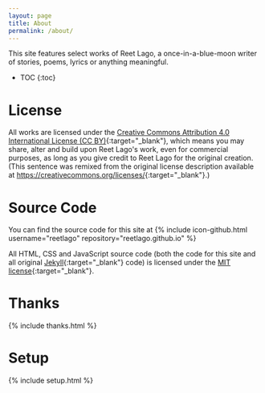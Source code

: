 ```yaml
---
layout: page
title: About
permalink: /about/
---
```


This site features select works of Reet Lago, a once-in-a-blue-moon writer of stories, poems, lyrics or anything meaningful.

* TOC
{:toc}

# License

All works are licensed under the [Creative Commons Attribution 4.0 International License (CC BY)](https://creativecommons.org/licenses/by/4.0/){:target="_blank"}, which means you may share, alter and build upon Reet Lago's work, even for commercial purposes, as long as you give credit to Reet Lago for the original creation. (This sentence was remixed from the original license description available at <https://creativecommons.org/licenses/>{:target="_blank"}.)

# Source Code

You can find the source code for this site at
{% include icon-github.html username="reetlago" repository="reetlago.github.io" %}

All HTML, CSS and JavaScript source code (both the code for this site and all original [Jekyll](http://jekyllrb.com/){:target="_blank"} code) is licensed under the [MIT license](http://opensource.org/licenses/MIT){:target="_blank"}.

# Thanks
{% include thanks.html %}

# Setup
{% include setup.html %}
